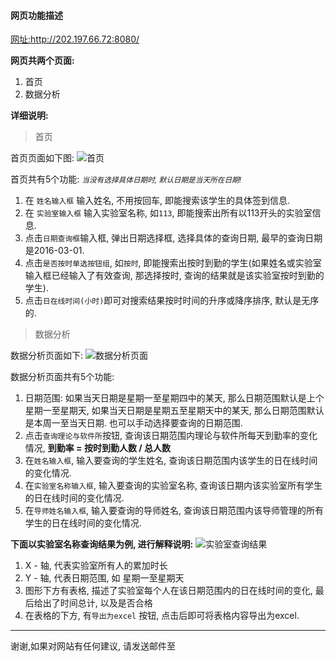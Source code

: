 #### 网页功能描述

[网址:](http://202.197.66.72:8080/)http://202.197.66.72:8080/

**网页共两个页面:**

1. 首页
2. 数据分析

**详细说明:**
> 首页

首页页面如下图:
![首页](http://ww2.sinaimg.cn/large/8ff8f24bgw1f3ov5y0gm9j20z70lu7cg.jpg)

首页共有5个功能:
<small><em>当没有选择具体日期时, 默认日期是当天所在日期!</em></small>

1. 在 `姓名输入框` 输入姓名, 不用按回车, 即能搜索该学生的具体签到信息.
2. 在 `实验室输入框` 输入实验室名称, 如`113`, 即能搜索出所有以113开头的实验室信息.
3. 点击`日期查询框`输入框, 弹出日期选择框, 选择具体的查询日期, 最早的查询日期是2016-03-01.
4. 点击`是否按时单选按钮组`, 如`按时`, 即能搜索出按时到勤的学生(如果姓名或实验室输入框已经输入了有效查询, 那选择按时, 查询的结果就是该实验室按时到勤的学生).
5. 点击`日在线时间(小时)`即可对搜索结果按时时间的升序或降序排序, 默认是无序的.

> 数据分析

数据分析页面如下:
![数据分析页面](http://ww4.sinaimg.cn/large/8ff8f24bgw1f3ovdbwru1j20z00p0ads.jpg)

数据分析页面共有5个功能:

1. 日期范围: 如果当天日期是星期一至星期四中的某天, 那么日期范围默认是上个星期一至星期天, 如果当天日期是星期五至星期天中的某天, 那么日期范围默认是本周一至当天日期. 也可以手动选择要查询的日期范围.
2. 点击`查询理论与软件所`按钮, 查询该日期范围内理论与软件所每天到勤率的变化情况, **到勤率 = 按时到勤人数 / 总人数**
3. 在`姓名输入框`, 输入要查询的学生姓名, 查询该日期范围内该学生的日在线时间的变化情况.
4. 在`实验室名称输入框`, 输入要查询的实验室名称, 查询该日期内该实验室所有学生的日在线时间的变化情况.
5. 在`导师姓名输入框`, 输入要查询的导师姓名, 查询该日期范围内该导师管理的所有学生的日在线时间的变化情况.

**下面以实验室名称查询结果为例, 进行解释说明:**
![实验室查询结果](http://ww2.sinaimg.cn/large/8ff8f24bgw1f3ovy395g2j20x60maq72.jpg)

1. X - 轴, 代表实验室所有人的累加时长
2. Y - 轴, 代表日期范围, 如 星期一至星期天
3. 图形下方有表格, 描述了实验室每个人在该日期范围内的日在线时间的变化, 最后给出了时间总计, 以及是否合格
4. 在表格的下方, 有`导出为excel` 按钮, 点击后即可将表格内容导出为excel.

<hr>
谢谢,如果对网站有任何建议, 请发送邮件至 <whl1017368065@126.com>  
